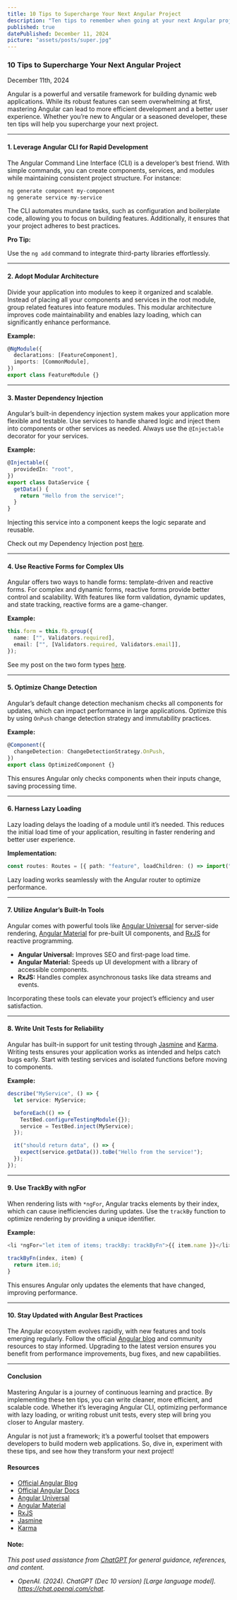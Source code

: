 ```yaml
---
title: 10 Tips to Supercharge Your Next Angular Project
description: "Ten tips to remember when going at your next Angular project!"
published: true
datePublished: December 11, 2024
picture: "assets/posts/super.jpg"
---
```


### **10 Tips to Supercharge Your Next Angular Project**

December 11th, 2024

Angular is a powerful and versatile framework for building dynamic web applications. While its robust features can seem overwhelming at first, mastering Angular can lead to more efficient development and a better user experience. Whether you’re new to Angular or a seasoned developer, these ten tips will help you supercharge your next project.

---

#### **1. Leverage Angular CLI for Rapid Development**

The Angular Command Line Interface (CLI) is a developer’s best friend. With simple commands, you can create components, services, and modules while maintaining consistent project structure. For instance:

```bash
ng generate component my-component
ng generate service my-service
```

The CLI automates mundane tasks, such as configuration and boilerplate code, allowing you to focus on building features. Additionally, it ensures that your project adheres to best practices.

**Pro Tip:**

Use the `ng add` command to integrate third-party libraries effortlessly.

---

#### **2. Adopt Modular Architecture**

Divide your application into modules to keep it organized and scalable. Instead of placing all your components and services in the root module, group related features into feature modules. This modular architecture improves code maintainability and enables lazy loading, which can significantly enhance performance.

**Example:**

```typescript
@NgModule({
  declarations: [FeatureComponent],
  imports: [CommonModule],
})
export class FeatureModule {}
```

---

#### **3. Master Dependency Injection**

Angular’s built-in dependency injection system makes your application more flexible and testable. Use services to handle shared logic and inject them into components or other services as needed. Always use the `@Injectable` decorator for your services.

**Example:**

```typescript
@Injectable({
  providedIn: "root",
})
export class DataService {
  getData() {
    return "Hello from the service!";
  }
}
```

Injecting this service into a component keeps the logic separate and reusable.

Check out my Dependency Injection post <a href="https://christopherschedler.com/posts/understanding-dependency-injection-in-angular" target="_blank">here</a>.

---

#### **4. Use Reactive Forms for Complex UIs**

Angular offers two ways to handle forms: template-driven and reactive forms. For complex and dynamic forms, reactive forms provide better control and scalability. With features like form validation, dynamic updates, and state tracking, reactive forms are a game-changer.

**Example:**

```typescript
this.form = this.fb.group({
  name: ["", Validators.required],
  email: ["", [Validators.required, Validators.email]],
});
```

See my post on the two form types <a href="https://christopherschedler.com/posts/mastering-angular-forms-template-driven-vs.-reactive-forms" target="_blank">here</a>.

---

#### **5. Optimize Change Detection**

Angular’s default change detection mechanism checks all components for updates, which can impact performance in large applications. Optimize this by using `OnPush` change detection strategy and immutability practices.

**Example:**

```typescript
@Component({
  changeDetection: ChangeDetectionStrategy.OnPush,
})
export class OptimizedComponent {}
```

This ensures Angular only checks components when their inputs change, saving processing time.

---

#### **6. Harness Lazy Loading**

Lazy loading delays the loading of a module until it’s needed. This reduces the initial load time of your application, resulting in faster rendering and better user experience.

**Implementation:**

```typescript
const routes: Routes = [{ path: "feature", loadChildren: () => import("./feature/feature.module").then((m) => m.FeatureModule) }];
```

Lazy loading works seamlessly with the Angular router to optimize performance.

---

#### **7. Utilize Angular’s Built-In Tools**

Angular comes with powerful tools like <a href="https://blog.angular-university.io/angular-universal/" target="_blank">Angular Universal</a> for server-side rendering, <a href="https://material.angular.io/" target="_blank">Angular Material</a> for pre-built UI components, and <a href="https://v17.angular.io/guide/rx-library" target="_blank">RxJS</a> for reactive programming.

- **Angular Universal:** Improves SEO and first-page load time.
- **Angular Material:** Speeds up UI development with a library of accessible components.
- **RxJS:** Handles complex asynchronous tasks like data streams and events.

Incorporating these tools can elevate your project’s efficiency and user satisfaction.

---

#### **8. Write Unit Tests for Reliability**

Angular has built-in support for unit testing through <a href="https://jasmine.github.io/" target="_blank">Jasmine</a> and <a href="https://karma-runner.github.io/latest/index.html" target="_blank">Karma</a>. Writing tests ensures your application works as intended and helps catch bugs early. Start with testing services and isolated functions before moving to components.

**Example:**

```typescript
describe("MyService", () => {
  let service: MyService;

  beforeEach(() => {
    TestBed.configureTestingModule({});
    service = TestBed.inject(MyService);
  });

  it("should return data", () => {
    expect(service.getData()).toBe("Hello from the service!");
  });
});
```

---

#### **9. Use TrackBy with ngFor**

When rendering lists with `*ngFor`, Angular tracks elements by their index, which can cause inefficiencies during updates. Use the `trackBy` function to optimize rendering by providing a unique identifier.

**Example:**

```typescript
<li *ngFor="let item of items; trackBy: trackByFn">{{ item.name }}</li>

trackByFn(index, item) {
  return item.id;
}
```

This ensures Angular only updates the elements that have changed, improving performance.

---

#### **10. Stay Updated with Angular Best Practices**

The Angular ecosystem evolves rapidly, with new features and tools emerging regularly. Follow the official <a href="https://blog.angular.dev/" target="_blank">Angular blog</a> and community resources to stay informed. Upgrading to the latest version ensures you benefit from performance improvements, bug fixes, and new capabilities.

---

#### **Conclusion**

Mastering Angular is a journey of continuous learning and practice. By implementing these ten tips, you can write cleaner, more efficient, and scalable code. Whether it’s leveraging Angular CLI, optimizing performance with lazy loading, or writing robust unit tests, every step will bring you closer to Angular mastery.

Angular is not just a framework; it’s a powerful toolset that empowers developers to build modern web applications. So, dive in, experiment with these tips, and see how they transform your next project!

#### Resources

- <a href="https://blog.angular.dev/" target="_blank">Official Angular Blog</a>
- <a href="https://angular.dev/" target="_blank">Official Angular Docs</a>
- <a href="https://blog.angular-university.io/angular-universal/" target="_blank">Angular Universal</a>
- <a href="https://material.angular.io/" target="_blank">Angular Material</a>
- <a href="https://v17.angular.io/guide/rx-library" target="_blank">RxJS</a>
- <a href="https://jasmine.github.io/" target="_blank">Jasmine</a>
- <a href="https://karma-runner.github.io/latest/index.html" target="_blank">Karma</a>

#### Note:

_This post used assistance from <a href="https://chatgpt.com/" target="_blank">ChatGPT</a> for general guidance, references, and content._

- _OpenAI. (2024). ChatGPT (Dec 10 version) [Large language model]. https://chat.openai.com/chat._
